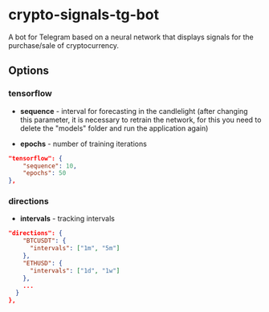 # crypto-signals-tg-bot

A bot for Telegram based on a neural network that displays signals for the purchase/sale of cryptocurrency.

## Options

### tensorflow

- **sequence** - interval for forecasting in the candlelight (after changing this parameter, it is necessary to retrain the network, for this you need to delete the "models" folder and run the application again)

- **epochs** - number of training iterations

```json
"tensorflow": {
    "sequence": 10,
    "epochs": 50
},
```

### directions

- **intervals** - tracking intervals

```json
"directions": {
    "BTCUSDT": {
      "intervals": ["1m", "5m"]
    },
    "ETHUSD": {
      "intervals": ["1d", "1w"]
    },
    ...
  }
},
```
